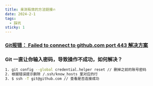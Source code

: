 ```yaml
---
title: 亲测有效的方法链接🔥
date: 2024-2-1
tags:
  - 踩坑
sticky: 1
---
```


### **[Git报错： Failed to connect to github.com port 443 解决方案](https://blog.csdn.net/zpf1813763637/article/details/128340109)**
### **Git 一直让你输入密码，导致操作不成功，如何解决？**
```bash
1. git config --global credential.helper reset // 删掉之前的账号密码
2. 根据错误提示删除 /.ssh/know_hosts 里对应的行
3. $ ssh -T git@github.com // 查看是否连接成功
```